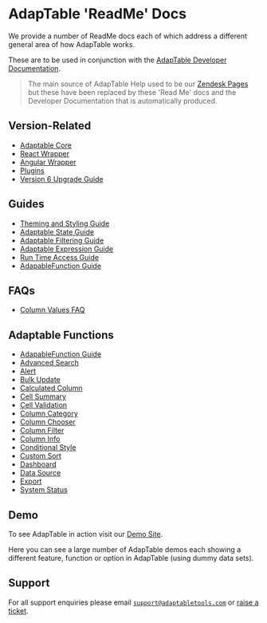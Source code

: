 # AdapTable 'ReadMe' Docs

We provide a number of ReadMe docs each of which address a different general area of how AdapTable works.

These are to be used in conjunction with the [AdapTable Developer Documentation](https://api.adaptabletools.com).

> The main source of AdapTable Help used to be our [Zendesk Pages](https://adaptabletools.zendesk.com/hc/en-us) but these have been replaced by these 'Read Me' docs and the Developer Documentation that is automatically produced.

## Version-Related
 - [Adaptable Core](../README.md)
 - [React Wrapper](../../../packages/adaptable-react-aggrid/README.md)
 - [Angular Wrapper](../../../packages/adaptable-ng-aggrid/README.md)
 - [Plugins](../../../packages/plugins/README.md)
 - [Version 6 Upgrade Guide](./upgrade-guide.md)

 
## Guides
 - [Theming and Styling Guide](./Guides/adaptable-theming-guide.md)
 - [Adaptable State Guide](./Guides/adaptable-state-guide.md)
 - [Adaptable Filtering Guide](./Guides/adaptable-filtering-guide.md)
 - [Adaptable Expression Guide](./Guides/adaptable-expression-guide.md)
 - [Run Time Access Guide](./Guides/adaptable-runtime-access-guide.md)
 - [AdapableFunction Guide](./Guides/adaptable-functions-guide.md)

 ## FAQs
 - [Column Values FAQ](./FAQs/adaptable-column-values-faq.md)

## Adaptable Functions

- [AdapableFunction Guide](./Guides/adaptable-functions-guide.md)
- [Advanced Search](./Functions/adavanced-search-function.md)
- [Alert](./Functions/alert-function.md)
- [Bulk Update](./Functions/bulk-update-function.md)
- [Calculated Column](./Functions/calculated-column-function.md)
- [Cell Summary](./Functions/cell-summary-function.md)          
- [Cell Validation](./Functions/cell-validation-function.md)    
- [Column Category](./Functions/column-category-function.md)   
- [Column Chooser](./Functions/column-chooser-function.md) 
- [Column Filter](./Functions/column-filter-function.md) 
- [Column Info](./Functions/column-info-function.md)             
- [Conditional Style](./Functions/conditional-style-function.md)  
- [Custom Sort](./Functions/custom-sort-function.md)              
- [Dashboard](./Functions/dashboard-function.md) 
- [Data Source](./Functions/data-source-function.md)  
- [Export](./Functions/export-function.md)  
- [System Status](./Functions/system-status-function.md) 


## Demo

To see AdapTable in action visit our [Demo Site](https://demo.adaptabletools.com).  

Here you can see a large number of AdapTable demos each showing a different feature, function or option in AdapTable (using dummy data sets).

## Support

For all support enquiries please email [`support@adaptabletools.com`](mailto:support@adaptabletools.com) or [raise a ticket](https://adaptabletools.zendesk.com/hc/en-us/requests/new).
